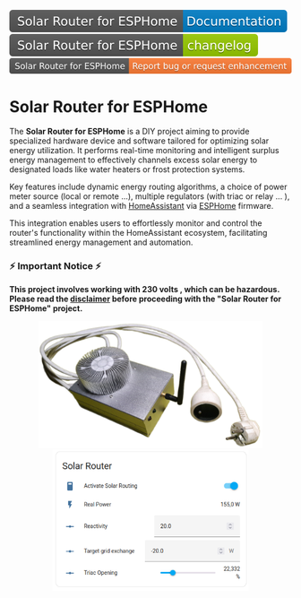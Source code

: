 [![doc](docs/images/SolarRouterforESPHomeDocumentation.svg)](https://xavierberger.github.io/Solar-Router-for-ESPHome/)  
[![changelog](docs/images/SolarRouterforESPHomeChangeLog.svg)](https://xavierberger.github.io/Solar-Router-for-ESPHome/changelog/)  
[![issues](docs/images/SolarRouterforESPHomeReportbugorrequestenhancement.svg)](https://github.com/XavierBerger/Solar-Router-for-ESPHome/issues)

# Solar Router for ESPHome 

The **Solar Router for ESPHome** is a DIY project aiming to provide specialized hardware device and software tailored for optimizing solar energy utilization. It performs real-time monitoring and intelligent surplus energy management to effectively channels excess solar energy to designated loads like water heaters or frost protection systems. 

Key features include dynamic energy routing algorithms, a choice of power meter source (local or remote ...), multiple regulators (with triac or relay ... ), and a seamless integration with [HomeAssistant](https://www.home-assistant.io/) via [ESPHome](https://esphome.io) firmware. 

This integration enables users to effortlessly monitor and control the router's functionality within the HomeAssistant ecosystem, facilitating streamlined energy management and automation.

### ⚡ Important Notice ⚡
**This project involves working with 230 volts , which can be hazardous.**  
**Please read the [disclaimer](https://xavierberger.github.io/Solar-Router-for-ESPHome/disclamer/) before proceeding with the "Solar Router for ESPHome" project.**

<div style="text-align:center">
<img src="docs/images/SolarRouterClosed.png" alt="drawing" style="width:400px;"/>
<img src="docs/images/SolarRouterInHomeAssistantDashboard.png" alt="drawing" style="width:350px;"/>
</div>